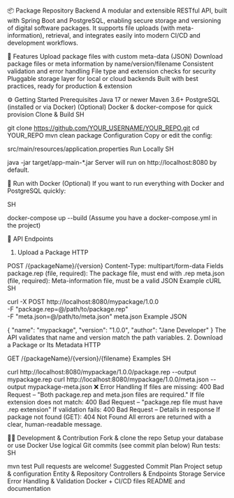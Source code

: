 📦 Package Repository Backend
A modular and extensible RESTful API, built with Spring Boot and PostgreSQL, enabling secure storage and versioning of digital software packages.
It supports file uploads (with meta-information), retrieval, and integrates easily into modern CI/CD and development workflows.

🚀 Features
Upload package files with custom meta-data (JSON)
Download package files or meta information by name/version/filename
Consistent validation and error handling
File type and extension checks for security
Pluggable storage layer for local or cloud backends
Built with best practices, ready for production & extension

⚙️ Getting Started
Prerequisites
Java 17 or newer
Maven 3.6+
PostgreSQL (installed or via Docker)
(Optional) Docker & docker-compose for quick provision
Clone & Build
SH

git clone https://github.com/YOUR_USERNAME/YOUR_REPO.git
cd YOUR_REPO
mvn clean package
Configuration
Copy or edit the config:

src/main/resources/application.properties
Run Locally
SH

java -jar target/app-main-*.jar
Server will run on http://localhost:8080 by default.

🐳 Run with Docker (Optional)
If you want to run everything with Docker and PostgreSQL quickly:

SH

docker-compose up --build
(Assume you have a docker-compose.yml in the project)

🧩 API Endpoints
1. Upload a Package
HTTP

POST /{packageName}/{version}
Content-Type: multipart/form-data
Fields
package.rep (file, required): The package file, must end with .rep
meta.json (file, required): Meta-information file, must be a valid JSON
Example cURL
SH

curl -X POST http://localhost:8080/mypackage/1.0.0 \
     -F "package.rep=@/path/to/package.rep" \
     -F "meta.json=@/path/to/meta.json"
meta.json Example
JSON

{
  "name": "mypackage",
  "version": "1.0.0",
  "author": "Jane Developer"
}
The API validates that name and version match the path variables.
2. Download a Package or Its Metadata
HTTP

GET /{packageName}/{version}/{filename}
Examples
SH

curl http://localhost:8080/mypackage/1.0.0/package.rep --output mypackage.rep
curl http://localhost:8080/mypackage/1.0.0/meta.json --output mypackage-meta.json
❌ Error Handling
If files are missing:
400 Bad Request – "Both package.rep and meta.json files are required."
If file extension does not match:
400 Bad Request – "package.rep file must have .rep extension"
If validation fails:
400 Bad Request – Details in response
If package not found (GET):
404 Not Found
All errors are returned with a clear, human-readable message.

🧑‍💻 Development & Contribution
Fork & clone the repo
Setup your database or use Docker
Use logical Git commits (see commit plan below)
Run tests:
SH

mvn test
Pull requests are welcome!
Suggested Commit Plan
Project setup & configuration
Entity & Repository
Controllers & Endpoints
Storage Service
Error Handling & Validation
Docker + CI/CD files
README and documentation
